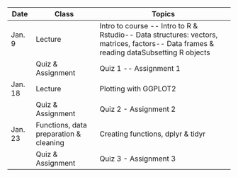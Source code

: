 | **Date** | **Class**                      |   **Topics**                     |
|----------|--------------------------------|----------------------------------|
| Jan. 9   | Lecture                        | Intro to course -- Intro to R & Rstudio-- Data structures: vectors, matrices, factors-- Data frames & reading dataSubsetting R objects |
|          | Quiz & Assignment              |  Quiz 1 -- Assignment 1 |
| Jan. 18  | Lecture                        | Plotting with GGPLOT2     |
|          | Quiz & Assignment               | Quiz 2 - Assignment 2 |
| Jan. 23  | Functions, data preparation & cleaning     | Creating functions, dplyr & tidyr   |
|          | Quiz & Assignment               | Quiz 3 - Assignment 3 |
